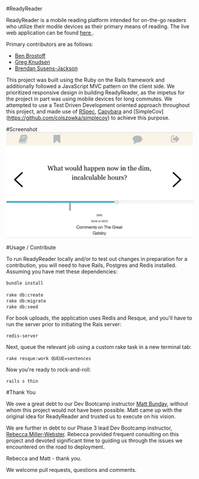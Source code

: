 #ReadyReader

ReadyReader is a mobile reading platform intended for on-the-go readers who utilize their modile devices as their primary means of reading. The live web application can be found <a href="http://ready-reader.herokuapp.com/" target="_blank"> here </a>.

Primary contributors are as follows:

- [Ben Brostoff](https://github.com/BenBrostoff)
- [Greg Knudsen](https://github.com/greg99799)
- [Brendan Susens-Jackson](https://github.com/bsusensjackson/)

This project was built using the Ruby on the Rails framework and additionally followed a JavaScript MVC pattern on the client side. We prioritized responsive design in building ReadyReader, as the impetus for the project in part was using mobile devices for long commutes. We attempted to use a Test Driven Development oriented approach throughout this project, and made use of [RSpec](http://rspec.info/), [Capybara](https://github.com/jnicklas/capybara) and [SimpleCov]
(https://github.com/colszowka/simplecov) to achieve this purpose.

#Screenshot
![](Ready_Reader/screenshots/read_landscape.PNG)

#Usage / Contribute

To run ReadyReader locally and/or to test out changes in preparation for a contribution, you will need to have Rails, Postgres and Redis installed. Assuming you have met these dependencies:

```
bundle install 

rake db:create
rake db:migrate
rake db:seed
```
For book uploads, the application uses Redis and Resque, and you'll have to run the server prior to initiating the Rais server:

```
redis-server
```

Next, queue the relevant job using a custom rake task in a new terminal tab:


```
rake resque:work QUEUE=sentences
```

Now you're ready to rock-and-roll:

```
rails s thin
```

#Thank You

We owe a great debt to our Dev Bootcamp instructor [Matt Bunday](http://zencephalon.com), without whom this project would not have been possible. Matt came up with the original idea for ReadyReader and trusted us to execute on his vision.

We are further in debt to our Phase 3 lead Dev Bootcamp instructor, [Rebecca Miller-Webster](http://www.rebeccamiller-webster.com/). Rebecca provided frequent consulting on this project and devoted significant time to guiding us through the issues we encountered on the road to deployment.

Rebecca and Matt - thank you.

We welcome pull requests, questions and comments.
